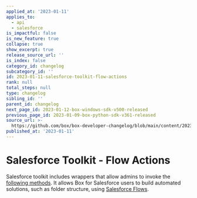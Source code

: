 ```yaml
---
applied_at: '2023-01-11'
applies_to:
  - api
  - salesforce
is_impactful: false
is_new_feature: true
collapse: true
show_excerpt: true
release_source_url: ''
is_index: false
category_id: changelog
subcategory_id: ''
id: 2023-01-11-salesforce-toolkit-flow-actions
rank: null
total_steps: null
type: changelog
sibling_id: ''
parent_id: changelog
next_page_id: 2023-01-12-box-windows-sdk-v500-released
previous_page_id: 2023-01-09-box-python-sdk-v361-released
source_url: >-
  https://github.com/box/box-developer-changelog/blob/main/content/2023/01-11-salesforce-toolkit-flow-actions.md
published_at: '2023-01-11'
---
```

# Salesforce Toolkit - Flow Actions

Salesforce toolkit includes wrappers that allow admins to invoke
the [following methods][1]. It allows Box for Salesforce users to
build automated solutions, such as folder structure, using
[Salesforce Flows][2].

[1]: g://tooling/salesforce-toolkit/flow-actions
[2]: https://help.salesforce.com/s/articleView?id=sf.flow.htm&type=5